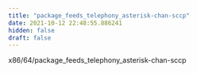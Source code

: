 ```yaml
---
title: "package_feeds_telephony_asterisk-chan-sccp"
date: 2021-10-12 22:48:55.886241
hidden: false
draft: false
---
```


x86/64/package_feeds_telephony_asterisk-chan-sccp

